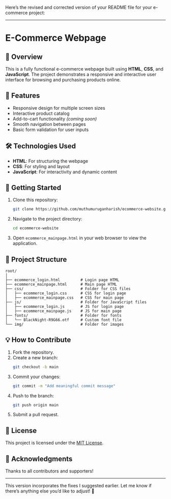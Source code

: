 Here’s the revised and corrected version of your README file for your e-commerce project:

---

# E-Commerce Webpage

## 🛒 Overview
This is a fully functional e-commerce webpage built using **HTML**, **CSS**, and **JavaScript**. The project demonstrates a responsive and interactive user interface for browsing and purchasing products online.

## 🎨 Features
- Responsive design for multiple screen sizes
- Interactive product catalog
- Add-to-cart functionality *(coming soon)*
- Smooth navigation between pages
- Basic form validation for user inputs

## 🛠️ Technologies Used
- **HTML**: For structuring the webpage
- **CSS**: For styling and layout
- **JavaScript**: For interactivity and dynamic content

## 🚀 Getting Started
1. Clone this repository:
   ```bash
   git clone https://github.com/muthumuruganharish/ecommerce-website.git
   ```
2. Navigate to the project directory:
   ```bash
   cd ecommerce-website
   ```
3. Open `ecommerce_mainpage.html` in your web browser to view the application.

## 📂 Project Structure
```
root/
│
├── ecommerce_login.html         # Login page HTML
├── ecommerce_mainpage.html      # Main page HTML
├── css/                         # Folder for CSS files
│   ├── ecommerce_login.css      # CSS for login page
│   ├── ecommerce_mainpage.css   # CSS for main page
├── js/                          # Folder for JavaScript files
│   ├── ecommerce_login.js       # JS for login page
│   ├── ecommerce_mainpage.js    # JS for main page
├── fonts/                       # Folder for fonts
│   └── BlackNight-R9G66.otf     # Custom font file
└── img/                         # Folder for images
```

## 💡 How to Contribute
1. Fork the repository.
2. Create a new branch:
   ```bash
   git checkout -b main
   ```
3. Commit your changes:
   ```bash
   git commit -m "Add meaningful commit message"
   ```
4. Push to the branch:
   ```bash
   git push origin main
   ```
5. Submit a pull request.

## 📄 License
This project is licensed under the [MIT License](LICENSE).

## 🙌 Acknowledgments
Thanks to all contributors and supporters!

---

This version incorporates the fixes I suggested earlier. Let me know if there’s anything else you’d like to adjust! 🚀
